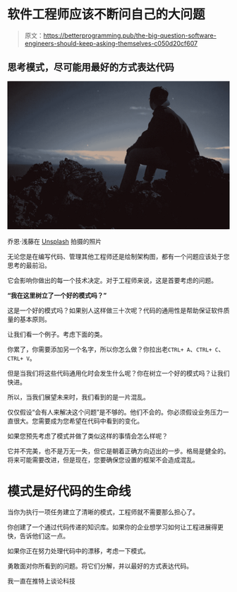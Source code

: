 # 软件工程师应该不断问自己的大问题

> 原文：<https://betterprogramming.pub/the-big-question-software-engineers-should-keep-asking-themselves-c050d20cf607>

## 思考模式，尽可能用最好的方式表达代码

![](img/b98caa2ae85e4b7cc036abf450fb3c54.png)

乔恩·浅藤在 [Unsplash](https://unsplash.com/search/photos/thinking?utm_source=unsplash&utm_medium=referral&utm_content=creditCopyText) 拍摄的照片

无论您是在编写代码、管理其他工程师还是绘制架构图，都有一个问题应该处于您思考的最前沿。

它会影响你做出的每一个技术决定。对于工程师来说，这是首要考虑的问题。

**“我在这里树立了一个好的模式吗？”**

这是一个好的模式吗？如果别人这样做三十次呢？代码的通用性是帮助保证软件质量的基本原则。

让我们看一个例子。考虑下面的类。

你累了，你需要添加另一个名字，所以你怎么做？你拉出老`CTRL+ A`、`CTRL+ C`、`CTRL+ V`。

但是当我们将这些代码通用化时会发生什么呢？你在树立一个好的模式吗？让我们快进。

所以，当我们展望未来时，我们看到的是一片混乱。

仅仅假设“会有人来解决这个问题”是不够的。他们不会的。你必须假设业务压力一直很大。您需要成为您希望在代码中看到的变化。

如果您预先考虑了模式并做了类似这样的事情会怎么样呢？

它并不完美，也不是万无一失，但它是朝着正确方向迈出的一步。格局是健全的。将来可能需要改进，但是现在，您要确保您设置的框架不会造成混乱。

# 模式是好代码的生命线

当你为执行一项任务建立了清晰的模式，工程师就不需要那么担心了。

你创建了一个通过代码传递的知识库。如果你的企业想学习如何让工程进展得更快，告诉他们这一点。

如果你正在努力处理代码中的漂移，考虑一下模式。

勇敢面对你所看到的问题。将它们分解，并以最好的方式表达代码。

我一直在推特上谈论科技